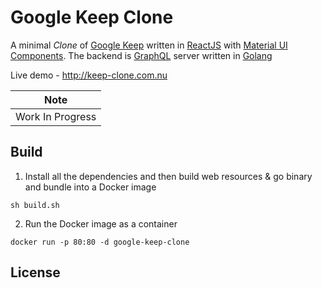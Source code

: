 # Google Keep Clone

A minimal *Clone* of [Google Keep](https://keep.google.com) written in [ReactJS](https://reactjs.org/) with [Material UI Components](https://material-ui.com/). The backend is [GraphQL](https://graphql.org/) server written in [Golang](https://golang.org/)

Live demo - http://keep-clone.com.nu

| Note             |
|------------------|
| Work In Progress |

## Build

1) Install all the dependencies and then build web resources & go binary and bundle into a Docker image

```
sh build.sh
```

2) Run the Docker image as a container

```
docker run -p 80:80 -d google-keep-clone
```

## License

